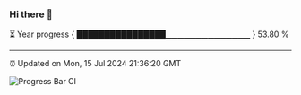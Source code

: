 ### Hi there 👋

⏳ Year progress { ████████████████▁▁▁▁▁▁▁▁▁▁▁▁▁▁ } 53.80 %

---

⏰ Updated on Mon, 15 Jul 2024 21:36:20 GMT

![Progress Bar CI](https://github.com/IshwaranRudhara/GIT-ACTION/workflows/Progress%20Bar%20CI/badge.svg)

